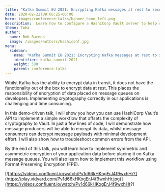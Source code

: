 ```yaml
---
title: "Kafka Summit EU 2021: Encrypting Kafka messages at rest to secure applications"
date: 2020-02-22T08:06:25+06:00
hero: images/conference-talks/banner_home_left.png
description:  Learn how to configure a HashiCorp Vault server to help secure access to a RabbitMQ message queue in this talk for HashiTalks conference 2020.
theme: Toha
author:
  name: Rob Barnes
  image: /images/authors/hashiconf.jpg
menu:
  sidebar:
    name: "Kafka Summit EU 2021: Encrypting Kafka messages at rest to secure applications"
    identifier: kafka-summit-2021
    weight: 500
    parent: conference-talks
---
```


Whilst Kafka has the ability to encrypt data in transit, it does not have the functionality out of the box to encrypt data at rest. This places the responsibility of encryption of data placed on message queues on developers. Implementing cryptography correctly in our applications is challenging and time consuming.

In this demo-driven talk, I will show you how you can use HashiCorp Vault’s API to implement a simple workflow that offsets the complexity of cryptography to Vault. In just a few lines of code, I will demonstrate how message producers will be able to encrypt its data, whilst message consumers can decrypt message payloads with minimal development effort. I will also show how to troubleshoot common errors from the API.

By the end of this talk, you will learn how to implement symmetric and asymmetric encryption of your application data before placing it on Kafka message queues. You will also learn how to implement this workflow using Format Preserving Encryption (FPE).

[![https://videos.confluent.io/watch/Pv1d66kHKogErJ4f9wxhHr?](https://play.vidyard.com/Pv1d66kHKogErJ4f9wxhHr.jpg)](https://videos.confluent.io/watch/Pv1d66kHKogErJ4f9wxhHr?)
